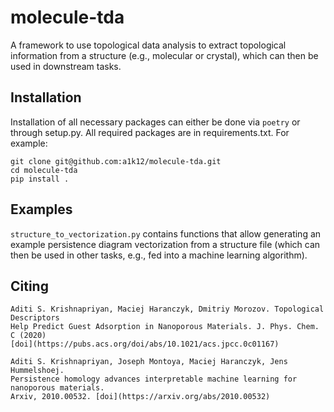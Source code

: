 # molecule-tda
A framework to use topological data analysis to extract topological information
from a structure (e.g., molecular or crystal), which can then be used in
downstream tasks.

## Installation

Installation of all necessary packages can either be done via `poetry` or through
setup.py. All required packages are in requirements.txt. For example:

```
git clone git@github.com:a1k12/molecule-tda.git
cd molecule-tda
pip install .
```

## Examples

`structure_to_vectorization.py` contains functions that allow generating
an example persistence diagram vectorization from a structure file
(which can then be used in other tasks, e.g., fed into a machine learning algorithm).

## Citing

```
Aditi S. Krishnapriyan, Maciej Haranczyk, Dmitriy Morozov. Topological Descriptors
Help Predict Guest Adsorption in Nanoporous Materials. J. Phys. Chem. C (2020)
[doi](https://pubs.acs.org/doi/abs/10.1021/acs.jpcc.0c01167)
```

```
Aditi S. Krishnapriyan, Joseph Montoya, Maciej Haranczyk, Jens Hummelshoej.
Persistence homology advances interpretable machine learning for nanoporous materials.
Arxiv, 2010.00532. [doi](https://arxiv.org/abs/2010.00532)
```
